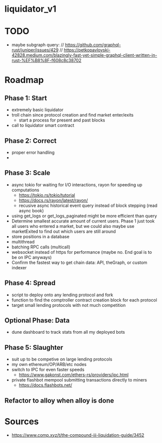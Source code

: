 # liquidator_v1


# TODO
 - maybe subgraph query: 
// https://github.com/graphql-rust/juniper/issues/429
// https://petkopavlovski-42828.medium.com/blazingly-fast-yet-simple-graphql-client-written-in-rust-%EF%B8%8F-f608c8c38702

# Roadmap

## Phase 1: Start
- extremely basic liquidator
- troll chain since protocol creation and find market enter/exits
    - start a process for present and past blocks
- call to liquidator smart contract

## Phase 2: Correct
- proper error handling
- 

## Phase 3: Scale
- async tokio for waiting for I/O interactions, rayon for speeding up computations
    - https://tokio.rs/tokio/tutorial
    - https://docs.rs/rayon/latest/rayon/
    - recusive async historical event query instead of block stepping (read async book)
- using get_logs or get_logs_paginated might be more efficient than query
- Determine smallest accurate amount of current users.  Phase 1 just took all users who entered a market, but we could also maybe use marketExited to find out which users are still around
- store positions in a database
- multithread
- batching RPC calls (multicall)
- websocket instead of https for performance (maybe no.  End goal is to be on IPC anyways)
- Confirm the fastest way to get chain data: API, theGraph, or custom indexer

## Phase 4: Spread
- script to deploy onto any lending protocol and fork
- function to find the comptroller contract creation block for each protocol
- target small lending protocols with not much competition

## Optional Phase: Data
- dune dashboard to track stats from all my deployed bots

## Phase 5: Slaughter
- suit up to be competive on large lending protocols
- my own ethereum/OP/ARB/etc nodes
- switch to IPC for even faster speeds
    - https://www.gakonst.com/ethers-rs/providers/ipc.html
- private flashbot mempool submitting transactions directly to miners
    - https://docs.flashbots.net/

## Refactor to alloy when alloy is done


# Sources
 - https://www.comp.xyz/t/the-compound-iii-liquidation-guide/3452